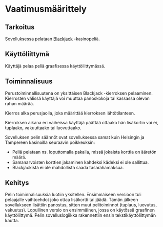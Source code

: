 # Vaatimusmäärittely

## Tarkoitus

Sovelluksessa pelataan [Blackjack](https://www.casinotampere.fi/pelit/blackjack) -kasinopeliä.

## Käyttöliittymä

Käyttäjä pelaa peliä graafisessa käyttöliittymässä.

## Toiminnalisuus

Perustoiminnallisuutena on yksittäisen Blackjack -kierroksen pelaaminen. Kierrosten välissä käyttäjä voi muuttaa panoskokoja tai kassassa olevan rahan määrää.

Kierros alka perusjaolla, joka määrittää kierroksen lähtötilanteen.

Kierroksen aikana eri vaiheissa käyttäjä päättää ottaako hän lisäkortin vai ei, tuplaako, vakuuttaako tai luovuttaako.

Sovelluksen pelin säännöt ovat sovelluksessa samat kuin Helsingin ja Tampereen kasinoilla seuraavin poikkeuksin:
 - Peliä pelataan ns. loputtomalla pakalla, missä jokaista korttia on ääretön määrä.
 - Samanarvoisten korttien jakaminen kahdeksi kädeksi ei ole sallittua.
 - Blackjackistä ei ole mahdollista saada tasarahamaksua.

## Kehitys

Pelin toiminnalisuuksia luotiin yksitellen.
Ensimmäiseen versioon tuli pelaajalle vaihtoehdot joko ottaa lisäkortti tai jäädä.
Tämän jälkeen sovellukseen lisättiin panostus, sitten muut pelitoiminnot (tuplaus, luovutus, vakuutus).
Lopullinen versio on ensimmäinen, jossa on käytössä graafinen käyttöliittymä. Pelin sovelluslogiikka rakennettiin ensin tekstikäyttöliittymän kautta.
